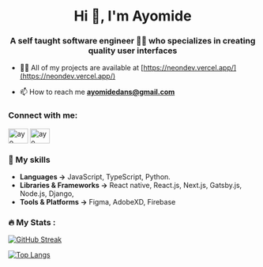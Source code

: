 <h1 align="center">Hi 👋, I'm Ayomide</h1>
<h3 align="center">A self taught software engineer 👩‍💻 who specializes in creating quality user interfaces</h3>

- 👨‍💻 All of my projects are available at [https://neondev.vercel.app/](https://neondev.vercel.app/)

- 📫 How to reach me **ayomidedans@gmail.com**

<h3 align="left">Connect with me:</h3>
<p align="left">
<a href="https://twitter.com/IIayomide" target="blank"><img align="center" src="https://raw.githubusercontent.com/rahuldkjain/github-profile-readme-generator/master/src/images/icons/Social/twitter.svg" alt="ayo" height="30" width="40" /></a>
<a href="https://www.linkedin.com/in/ayomidedaniel/" target="blank"><img align="center" src="https://raw.githubusercontent.com/rahuldkjain/github-profile-readme-generator/master/src/images/icons/Social/linked-in-alt.svg" alt="ayo" height="30" width="40" /></a>
</p>

### 🚀 My skills

- **Languages →** JavaScript, TypeScript, Python.
- **Libraries & Frameworks →** React native, React.js, Next.js, Gatsby.js, Node.js, Django, 
- **Tools & Platforms →** Figma, AdobeXD, Firebase


### :fire: My Stats :
[![GitHub Streak](https://streak-stats.demolab.com?user=ayomidedaniel1&theme=holi-theme&border_radius=5)](https://git.io/streak-stats)

[![Top Langs](https://github-readme-stats.vercel.app/api/top-langs/?username=ayomidedaniel1&layout=compact&theme=vision-friendly-dark)](https://github.com/anuraghazra/github-readme-stats)
